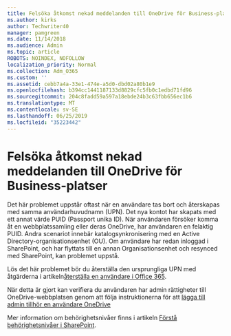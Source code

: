 ```yaml
---
title: Felsöka åtkomst nekad meddelanden till OneDrive för Business-platser
ms.author: kirks
author: Techwriter40
manager: pamgreen
ms.date: 11/14/2018
ms.audience: Admin
ms.topic: article
ROBOTS: NOINDEX, NOFOLLOW
localization_priority: Normal
ms.collection: Adm_O365
ms.custom: ''
ms.assetid: cebb7a4a-33e1-474e-a5d0-dbd02a80b1e9
ms.openlocfilehash: b394cc1441187133d8829cfc5fb0c1edbd71fd96
ms.sourcegitcommit: 204c8fadd59a597a18ebde24b3c63fbb656ec1b6
ms.translationtype: MT
ms.contentlocale: sv-SE
ms.lasthandoff: 06/25/2019
ms.locfileid: "35223442"
---
```

# <a name="troubleshooting-access-denied-messages-to-onedrive-for-business-sites"></a>Felsöka åtkomst nekad meddelanden till OneDrive för Business-platser

Det här problemet uppstår oftast när en användare tas bort och återskapas med samma användarhuvudnamn (UPN). Det nya kontot har skapats med ett annat värde PUID (Passport unika ID). När användaren försöker komma åt en webbplatssamling eller deras OneDrive, har användaren en felaktig PUID. Andra scenariot innebär katalogsynkronisering med en Active Directory-organisationsenhet (OU). Om användare har redan inloggad i SharePoint, och har flyttats till en annan Organisationsenhet och resynced med SharePoint, kan problemet uppstå.

Lös det här problemet bör du återställa den ursprungliga UPN med åtgärderna i artikeln[återställa en användare i Office 365](https://docs.microsoft.com/office365/admin/add-users/restore-user?view=o365-worldwide).

När detta är gjort kan verifiera du användaren har admin rättigheter till OneDrive-webbplatsen genom att följa instruktionerna för att [lägga till admin tillhör en användare OneDrive](https://docs.microsoft.com/sharepoint/manage-user-profiles?redirectSourcePath=%252fen-us%252farticle%252fmanage-user-profiles-in-the-sharepoint-admin-center-494bec9c-6654-41f0-920f-f7f937ea9723#add-and-remove-admins-for-a-users-onedrive)

Mer information om behörighetsnivåer finns i artikeln [Förstå behörighetsnivåer i SharePoint](https://docs.microsoft.com/sharepoint/understanding-permission-levels).
